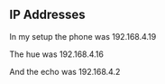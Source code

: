 ## IP Addresses

In my setup the phone was 192.168.4.19

The hue was 192.168.4.16

And the echo was 192.168.4.2

